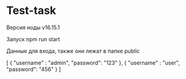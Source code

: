 # Test-task

Версия ноды v16.15.1

Запуск npm run start


Данные для входа, также они лежат в папке public

[
    {
        "username" : "admin",
        "password": "123"
    },
    {
        "username" : "user",
        "password": "456"
    }
]
